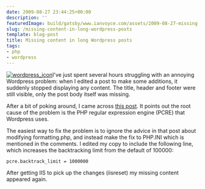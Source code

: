 ```yaml
---
date: 2009-08-27 23:44:25+00:00
description: ''
featuredImage: build/gatsby/www.ianvoyce.com/assets/2009-08-27-missing-content-in-long-wordpress-posts_wordpress_icon.jpg
slug: /missing-content-in-long-wordpress-posts
template: blog-post
title: Missing content in long Wordpress posts
tags:
- php
- wordpress
---
```


[![wordpress_icon](http://72.47.193.211/wp-content/uploads/2009/09/wordpress_icon.jpg)](http://72.47.193.211/wp-content/uploads/2009/09/wordpress_icon.jpg)I've just spent several hours struggling with an annoying Wordpress problem: when I edited a post to make some additions, it suddenly stopped displaying any content. The title, header and footer were still visible, only the post body itself was missing.

After a bit of poking around, I came across [this post](http://www.undermyhat.org/blog/2009/07/sudden-empty-blank-page-for-large-posts-with-wordpress/). It points out the root cause of the problem is the PHP regular expression engine (PCRE) that Wordpress uses.

The easiest way to fix the problem is to ignore the advice in that post about modifying formatting.php, and instead make the fix to PHP.INI which is mentioned in the comments. I edited my copy to include the following line, which increases the backtracking limit from the default of 100000:

    
    
    pcre.backtrack_limit = 1000000
    



After getting IIS to pick up the changes (iisreset) my missing content appeared again.
